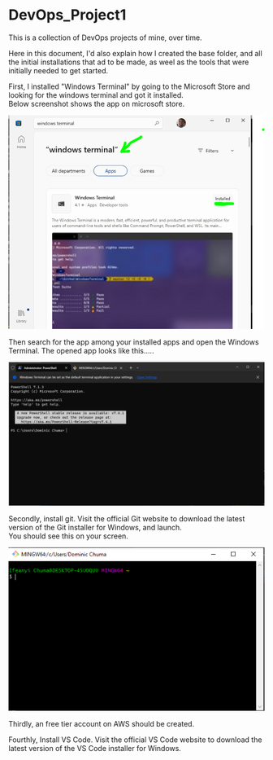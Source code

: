 # DevOps_Project1
  
This is a collection of DevOps projects of mine, over time.

Here in this document, I'd also explain how I created the base folder, and all the initial installations that ad to be made, as weel as the tools that were initially needed to get started.

First, I installed "Windows Terminal" by going to the Microsoft Store and looking for the windows terminal and got it installed.  
Below screenshot shows the app on microsoft store.

![The windows Terminal installation!](./Z_initial_images/Windows_Termional_Installation.PNG "Microsoft Store")

Then search for the app among your installed apps and open the Windows Terminal. The opened app looks like this.....

![The windows Terminal itself!](./Z_initial_images/The_terminal.PNG "The app")

Secondly, install git. Visit the official Git website to download the latest version of the Git installer for Windows, and launch.  
You should see this on your screen.

![The Git_Bash itself!](./Z_initial_images/Git_launch.PNG "The app")  

Thirdly, an free tier account on AWS should be created.

Fourthly, Install VS Code. Visit the official VS Code website to download the latest version of the VS Code installer for Windows.

